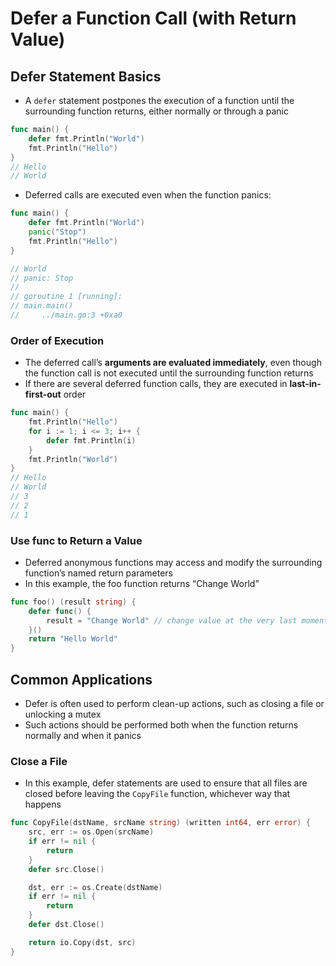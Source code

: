 # Defer a Function Call (with Return Value)

## Defer Statement Basics

* A `defer` statement postpones the execution of a function until the surrounding function returns, either normally or through a panic

```go
func main() {
    defer fmt.Println("World")
    fmt.Println("Hello")
}
// Hello
// World
```

* Deferred calls are executed even when the function panics:

```go
func main() {
    defer fmt.Println("World")
    panic("Stop")
    fmt.Println("Hello")
}

// World
// panic: Stop
//
// goroutine 1 [running]:
// main.main()
//     ../main.go:3 +0xa0
```

### Order of Execution

* The deferred call’s **arguments are evaluated immediately**, even though the function call is not executed until the surrounding function returns
* If there are several deferred function calls, they are executed in **last-in-first-out** order

```go
func main() {
    fmt.Println("Hello")
    for i := 1; i <= 3; i++ {
        defer fmt.Println(i)
    }
    fmt.Println("World")
}
// Hello
// World
// 3
// 2
// 1
```

### Use func to Return a Value

* Deferred anonymous functions may access and modify the surrounding function’s named return parameters
* In this example, the foo function returns “Change World”

```go
func foo() (result string) {
    defer func() {
        result = "Change World" // change value at the very last moment
    }()
    return "Hello World"
}
```

## Common Applications

* Defer is often used to perform clean-up actions, such as closing a file or unlocking a mutex
* Such actions should be performed both when the function returns normally and when it panics

### Close a File

* In this example, defer statements are used to ensure that all files are closed before leaving the `CopyFile` function, whichever way that happens

```go
func CopyFile(dstName, srcName string) (written int64, err error) {
    src, err := os.Open(srcName)
    if err != nil {
        return
    }
    defer src.Close()

    dst, err := os.Create(dstName)
    if err != nil {
        return
    }
    defer dst.Close()

    return io.Copy(dst, src)
}
```
